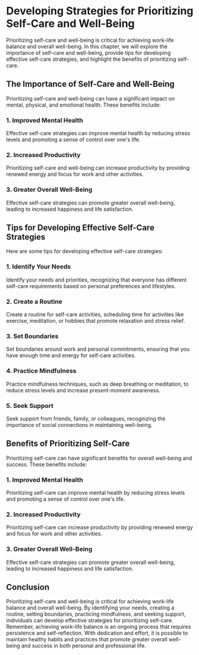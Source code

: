 Developing Strategies for Prioritizing Self-Care and Well-Being
=========================================================================================================

Prioritizing self-care and well-being is critical for achieving work-life balance and overall well-being. In this chapter, we will explore the importance of self-care and well-being, provide tips for developing effective self-care strategies, and highlight the benefits of prioritizing self-care.

The Importance of Self-Care and Well-Being
------------------------------------------

Prioritizing self-care and well-being can have a significant impact on mental, physical, and emotional health. These benefits include:

### 1. Improved Mental Health

Effective self-care strategies can improve mental health by reducing stress levels and promoting a sense of control over one's life.

### 2. Increased Productivity

Prioritizing self-care and well-being can increase productivity by providing renewed energy and focus for work and other activities.

### 3. Greater Overall Well-Being

Effective self-care strategies can promote greater overall well-being, leading to increased happiness and life satisfaction.

Tips for Developing Effective Self-Care Strategies
--------------------------------------------------

Here are some tips for developing effective self-care strategies:

### 1. Identify Your Needs

Identify your needs and priorities, recognizing that everyone has different self-care requirements based on personal preferences and lifestyles.

### 2. Create a Routine

Create a routine for self-care activities, scheduling time for activities like exercise, meditation, or hobbies that promote relaxation and stress relief.

### 3. Set Boundaries

Set boundaries around work and personal commitments, ensuring that you have enough time and energy for self-care activities.

### 4. Practice Mindfulness

Practice mindfulness techniques, such as deep breathing or meditation, to reduce stress levels and increase present-moment awareness.

### 5. Seek Support

Seek support from friends, family, or colleagues, recognizing the importance of social connections in maintaining well-being.

Benefits of Prioritizing Self-Care
----------------------------------

Prioritizing self-care can have significant benefits for overall well-being and success. These benefits include:

### 1. Improved Mental Health

Prioritizing self-care can improve mental health by reducing stress levels and promoting a sense of control over one's life.

### 2. Increased Productivity

Prioritizing self-care can increase productivity by providing renewed energy and focus for work and other activities.

### 3. Greater Overall Well-Being

Effective self-care strategies can promote greater overall well-being, leading to increased happiness and life satisfaction.

Conclusion
----------

Prioritizing self-care and well-being is critical for achieving work-life balance and overall well-being. By identifying your needs, creating a routine, setting boundaries, practicing mindfulness, and seeking support, individuals can develop effective strategies for prioritizing self-care. Remember, achieving work-life balance is an ongoing process that requires persistence and self-reflection. With dedication and effort, it is possible to maintain healthy habits and practices that promote greater overall well-being and success in both personal and professional life.
